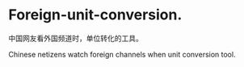 # Foreign-unit-conversion.
中国网友看外国频道时，单位转化的工具。

Chinese netizens watch foreign channels when unit conversion tool.
